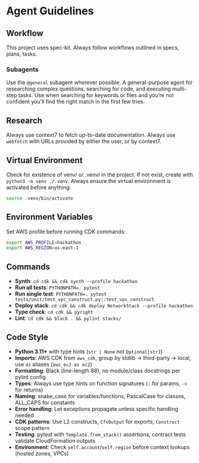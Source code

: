 # Agent Guidelines

## Workflow

This project uses spec-kit. Always follow workflows outlined in specs, plans, tasks.

### Subagents

Use the `@general` subagent wherever possible. A general-purpose agent for researching complex questions, searching for code, and executing multi-step tasks. Use when searching for keywords or files and you’re not confident you’ll find the right match in the first few tries.

## Research

Always use context7 to fetch up-to-date documentation. Always use `webfetch` with URLs provided by either the user, or by context7.

## Virtual Environment

Check for existence of venv/ or .venv/ in the project. If not exist, create with `python3 -m venv ./.venv`. Always ensure the virtual environment is activated before anything:

```bash
source .venv/bin/activate
```

## Environment Variables

Set AWS profile before running CDK commands:
```bash
export AWS_PROFILE=hackathon
export AWS_REGION=us-east-1
```

## Commands

- **Synth**: `cd cdk && cdk synth --profile hackathon`
- **Run all tests**: `PYTHONPATH=. pytest`
- **Run single test**: `PYTHONPATH=. pytest tests/unit/test_vpc_construct.py::test_vpc_construct`
- **Deploy stack**: `cd cdk && cdk deploy NetworkStack --profile hackathon`
- **Type check**: `cd cdk && pyright`
- **Lint**: `cd cdk && black . && pylint stacks/`

## Code Style

- **Python 3.11+** with type hints (`str | None` not `Optional[str]`)
- **Imports**: AWS CDK from `aws_cdk`, group by stdlib → third-party → local, use `as` aliases (`aws_ec2 as ec2`)
- **Formatting**: Black (line-length 88), no module/class docstrings per pylint config
- **Types**: Always use type hints on function signatures (`:` for params, `->` for returns)
- **Naming**: snake_case for variables/functions, PascalCase for classes, ALL_CAPS for constants
- **Error handling**: Let exceptions propagate unless specific handling needed
- **CDK patterns**: Use L2 constructs, `CfnOutput` for exports, `Construct` scope pattern
- **Testing**: pytest with `Template.from_stack()` assertions, contract tests validate CloudFormation outputs
- **Environment**: Check `self.account`/`self.region` before context lookups (hosted zones, VPCs)
